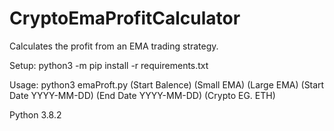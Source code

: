 # CryptoEmaProfitCalculator
Calculates the profit from an EMA trading strategy. 

Setup: python3 -m pip install -r requirements.txt

Usage: python3 emaProft.py (Start Balence) (Small EMA) (Large EMA) (Start Date YYYY-MM-DD) (End Date YYYY-MM-DD) (Crypto EG. ETH)

Python 3.8.2

